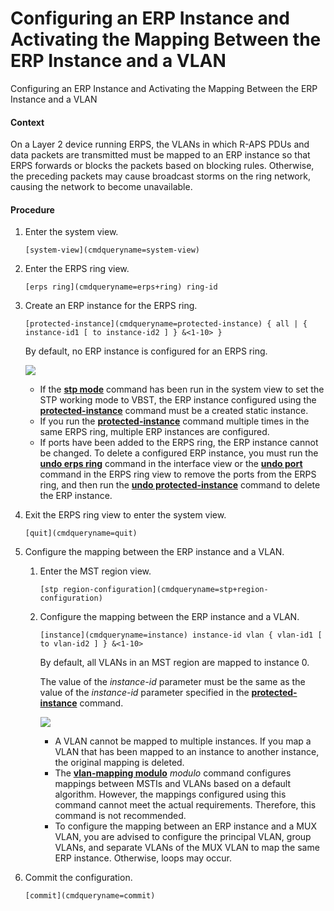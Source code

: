 Configuring an ERP Instance and Activating the Mapping Between the ERP Instance and a VLAN
==========================================================================================

Configuring an ERP Instance and Activating the Mapping Between the ERP Instance and a VLAN

#### Context

On a Layer 2 device running ERPS, the VLANs in which R-APS PDUs and data packets are transmitted must be mapped to an ERP instance so that ERPS forwards or blocks the packets based on blocking rules. Otherwise, the preceding packets may cause broadcast storms on the ring network, causing the network to become unavailable.


#### Procedure

1. Enter the system view.
   
   
   ```
   [system-view](cmdqueryname=system-view)
   ```
2. Enter the ERPS ring view.
   
   
   ```
   [erps ring](cmdqueryname=erps+ring) ring-id
   ```
3. Create an ERP instance for the ERPS ring.
   
   
   ```
   [protected-instance](cmdqueryname=protected-instance) { all | { instance-id1 [ to instance-id2 ] } &<1-10> }
   ```
   
   By default, no ERP instance is configured for an ERPS ring.
   
   ![](public_sys-resources/note_3.0-en-us.png) 
   * If the [**stp mode**](cmdqueryname=stp+mode) command has been run in the system view to set the STP working mode to VBST, the ERP instance configured using the [**protected-instance**](cmdqueryname=protected-instance) command must be a created static instance.
   * If you run the [**protected-instance**](cmdqueryname=protected-instance) command multiple times in the same ERPS ring, multiple ERP instances are configured.
   * If ports have been added to the ERPS ring, the ERP instance cannot be changed. To delete a configured ERP instance, you must run the [**undo erps ring**](cmdqueryname=undo+erps+ring) command in the interface view or the [**undo port**](cmdqueryname=undo+port) command in the ERPS ring view to remove the ports from the ERPS ring, and then run the [**undo protected-instance**](cmdqueryname=undo+protected-instance) command to delete the ERP instance.
4. Exit the ERPS ring view to enter the system view.
   
   
   ```
   [quit](cmdqueryname=quit)
   ```
5. Configure the mapping between the ERP instance and a VLAN.
   1. Enter the MST region view.
      
      
      ```
      [stp region-configuration](cmdqueryname=stp+region-configuration)
      ```
   2. Configure the mapping between the ERP instance and a VLAN.
      
      
      ```
      [instance](cmdqueryname=instance) instance-id vlan { vlan-id1 [ to vlan-id2 ] } &<1-10>
      ```
      
      
      
      By default, all VLANs in an MST region are mapped to instance 0.
      
      The value of the *instance-id* parameter must be the same as the value of the *instance-id* parameter specified in the [**protected-instance**](cmdqueryname=protected-instance) command.
      
      
      
      ![](public_sys-resources/note_3.0-en-us.png) 
      * A VLAN cannot be mapped to multiple instances. If you map a VLAN that has been mapped to an instance to another instance, the original mapping is deleted.
      * The [**vlan-mapping modulo**](cmdqueryname=vlan-mapping+modulo) *modulo* command configures mappings between MSTIs and VLANs based on a default algorithm. However, the mappings configured using this command cannot meet the actual requirements. Therefore, this command is not recommended.
      * To configure the mapping between an ERP instance and a MUX VLAN, you are advised to configure the principal VLAN, group VLANs, and separate VLANs of the MUX VLAN to map the same ERP instance. Otherwise, loops may occur.
6. Commit the configuration.
   
   
   ```
   [commit](cmdqueryname=commit)
   ```